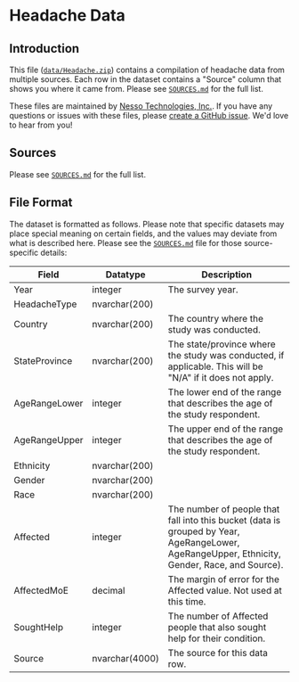 # Headache Data

## Introduction

This file ([`data/Headache.zip`](data/Headache.zip)) contains a compilation of headache data from multiple sources.  Each row in the dataset contains a "Source" column that shows you where it came from.  Please see [`SOURCES.md`](SOURCES.md) for the full list.

These files are maintained by [Nesso Technologies, Inc.](https://nesso.io).  If you have any questions or issues with these files, please [create a GitHub issue](https://github.com/NessoTechnologies/headache/issues).  We'd love to hear from you!


## Sources

Please see [`SOURCES.md`](SOURCES.md) for the full list.


## File Format

The dataset is formatted as follows.  Please note that specific datasets may place special meaning on certain fields, and the values may deviate from what is described here.  Please see the [`SOURCES.md`](SOURCES.md) file for those source-specific details:

Field | Datatype | Description
----- | -------- | -----------
Year | integer | The survey year.
HeadacheType | nvarchar(200) |
Country | nvarchar(200) | The country where the study was conducted.
StateProvince | nvarchar(200) | The state/province where the study was conducted, if applicable.  This will be "N/A" if it does not apply.
AgeRangeLower | integer | The lower end of the range that describes the age of the study respondent.
AgeRangeUpper | integer | The upper end of the range that describes the age of the study respondent.
Ethnicity | nvarchar(200) | 
Gender | nvarchar(200) | 
Race | nvarchar(200) | 
Affected | integer | The number of people that fall into this bucket (data is grouped by Year, AgeRangeLower, AgeRangeUpper, Ethnicity, Gender, Race, and Source).
AffectedMoE | decimal | The margin of error for the Affected value.  Not used at this time.
SoughtHelp | integer | The number of Affected people that also sought help for their condition.
Source | nvarchar(4000) | The source for this data row.

